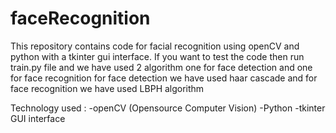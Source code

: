 # faceRecognition

This repository contains code for facial recognition using openCV and python with a tkinter gui interface. If you want to test the code then run train.py file and we have used 2 algorithm one for face detection and one for face recognition
for face detection we have used haar cascade and for face recognition we have used LBPH algorithm

Technology used :
-openCV (Opensource Computer Vision)
-Python
-tkinter GUI interface


